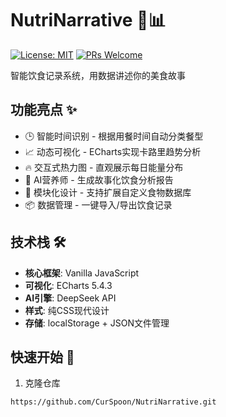 # NutriNarrative 🥗📊

[![License: MIT](https://img.shields.io/badge/License-MIT-green.svg)](https://opensource.org/licenses/MIT)
[![PRs Welcome](https://img.shields.io/badge/PRs-welcome-brightgreen.svg)](https://github.com/CurSpoon/NutriNarrative/pulls)

智能饮食记录系统，用数据讲述你的美食故事

## 功能亮点 ✨
- 🕒 智能时间识别 - 根据用餐时间自动分类餐型
- 📈 动态可视化 - ECharts实现卡路里趋势分析
- 🔥 交互式热力图 - 直观展示每日能量分布
- 🤖 AI营养师 - 生成故事化饮食分析报告
- 🧩 模块化设计 - 支持扩展自定义食物数据库
- 📦 数据管理 - 一键导入/导出饮食记录

## 技术栈 🛠️
- **核心框架**: Vanilla JavaScript
- **可视化**: ECharts 5.4.3
- **AI引擎**: DeepSeek API
- **样式**: 纯CSS现代设计
- **存储**: localStorage + JSON文件管理

## 快速开始 🚀
1. 克隆仓库
```bash
https://github.com/CurSpoon/NutriNarrative.git
